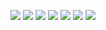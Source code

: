 <a href="https://github.com/NCSU-SE-ABK/HW2/actions/workflows/pytest.yml"><img src="https://github.com/NCSU-SE-ABK/HW2/actions/workflows/pytest.yml/badge.svg" /></a>
<a href="https://www.python.org/"> <img src="https://img.shields.io/badge/python-3.13-blue"/></a>
<a href="https://opensource.org/licenses/MIT"> <img src="https://img.shields.io/badge/License-MIT-green.svg"/></a>
<a href="https://www.linux.org/"> <img src="https://img.shields.io/badge/platform-linux-orange"/></a>
<a href="https://github.com/NCSU-SE-ABK/HW2/actions/workflows/autopep8.yml"><img src="https://github.com/NCSU-SE-ABK/HW2/actions/workflows/autopep8.yml/badge.svg" /></a> 
<a href="https://github.com/NCSU-SE-ABK/HW2/actions/workflows/pylint.yml"><img src="https://github.com/NCSU-SE-ABK/HW2/actions/workflows/pylint.yml/badge.svg" /></a> 
<a href="https://github.com/NCSU-SE-ABK/HW2/actions/workflows/pyright.yml"><img src="https://github.com/NCSU-SE-ABK/HW2/actions/workflows/pyright.yml/badge.svg" /></a> 

